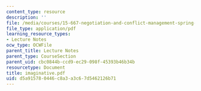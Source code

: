 ```yaml
---
content_type: resource
description: ''
file: /media/courses/15-667-negotiation-and-conflict-management-spring-2001/d5a915780446c8a3a3c67d5462126b71_imaginative.pdf
file_type: application/pdf
learning_resource_types:
- Lecture Notes
ocw_type: OCWFile
parent_title: Lecture Notes
parent_type: CourseSection
parent_uid: cbc0844b-ccd9-ec29-098f-45393b46b34b
resourcetype: Document
title: imaginative.pdf
uid: d5a91578-0446-c8a3-a3c6-7d5462126b71
---
```

